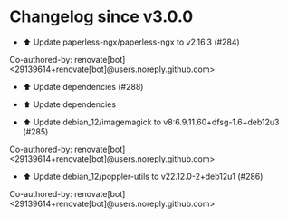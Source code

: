 # Changelog since v3.0.0
- ⬆️ Update paperless-ngx/paperless-ngx to v2.16.3 (#284)

Co-authored-by: renovate[bot] <29139614+renovate[bot]@users.noreply.github.com> 
- ⬆️ Update dependencies (#288)

* ⬆️ Update dependencies 
- ⬆️ Update debian_12/imagemagick to v8:6.9.11.60+dfsg-1.6+deb12u3 (#285)

Co-authored-by: renovate[bot] <29139614+renovate[bot]@users.noreply.github.com> 
- ⬆️ Update debian_12/poppler-utils to v22.12.0-2+deb12u1 (#286)

Co-authored-by: renovate[bot] <29139614+renovate[bot]@users.noreply.github.com> 
